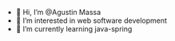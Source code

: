 - 👋 Hi, I’m @Agustin Massa
- 👀 I’m interested in web software development
- 🌱 I’m currently learning java-spring

<!---
AgustinIMassa/AgustinIMassa is a ✨ special ✨ repository because its `README.md` (this file) appears on your GitHub profile.
You can click the Preview link to take a look at your changes.
--->
